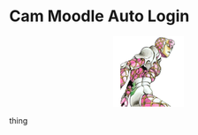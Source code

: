 # Cam Moodle Auto Login

<p align="center">
  <!-- <a href="https://jojo.fandom.com/wiki/King_Crimson"> -->
  <img src="./public/icon128.png" />
  <!-- </a> -->
</p>

thing
